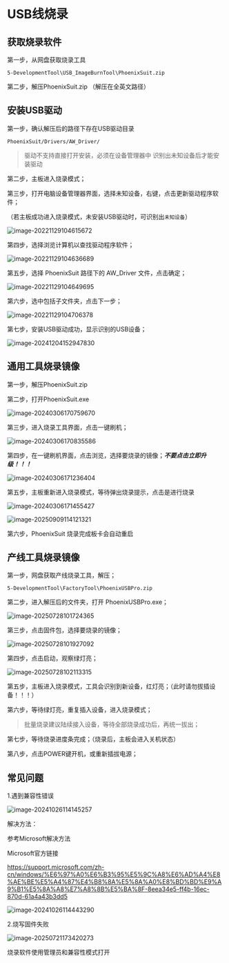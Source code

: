 # USB线烧录

## 获取烧录软件

第一步，从网盘获取烧录工具

``` 
5-DevelopmentTool\USB_ImageBurnTool\PhoenixSuit.zip
```

第二步，解压PhoenixSuit.zip （解压在全英文路径）



## 安装USB驱动

第一步，确认解压后的路径下存在USB驱动目录

```
PhoenixSuit/Drivers/AW_Driver/
```

> 驱动不支持直接打开安装，必须在设备管理器中 识别出未知设备后才能安装驱动

第二步，主板进入烧录模式；

第三步，打开电脑设备管理器界面，选择未知设备，右键，点击更新驱动程序软件；

（若主板成功进入烧录模式，未安装USB驱动时，可识别出`未知设备`）

![image-20221129104615672](http://tanzhtanzh.oss-cn-shenzhen.aliyuncs.com/img/image-20221129104615672.png)

第四步，选择浏览计算机以查找驱动程序软件；

![image-20221129104636689](http://tanzhtanzh.oss-cn-shenzhen.aliyuncs.com/img/image-20221129104636689.png)

第五步，选择 PhoenixSuit 路径下的 AW_Driver 文件，点击确定；

![image-20221129104649695](http://tanzhtanzh.oss-cn-shenzhen.aliyuncs.com/img/image-20221129104649695.png)

第六步，选中包括子文件夹，点击下一步；

![image-20221129104706378](http://tanzhtanzh.oss-cn-shenzhen.aliyuncs.com/img/image-20221129104706378.png)

第七步，安装USB驱动成功，显示识别的USB设备；

![image-20241204152947830](http://tanzhtanzh.oss-cn-shenzhen.aliyuncs.com/img/image-20241204152947830.png)





## 通用工具烧录镜像

第一步，解压PhoenixSuit.zip

第二步，打开PhoenixSuit.exe

![image-20240306170759670](http://tanzhtanzh.oss-cn-shenzhen.aliyuncs.com/img/image-20240306170759670.png)

第三步，进入烧录工具界面，点击一键刷机；

![image-20240306170835586](http://tanzhtanzh.oss-cn-shenzhen.aliyuncs.com/img/image-20240306170835586.png)



第四步，在一键刷机界面，点击浏览，选择要烧录的镜像；***不要点击立即升级！！！***

![image-20240306171236404](http://tanzhtanzh.oss-cn-shenzhen.aliyuncs.com/img/image-20240306171236404.png)

第五步，主板重新进入烧录模式，等待弹出烧录提示，点击是进行烧录

![image-20240306171455427](http://tanzhtanzh.oss-cn-shenzhen.aliyuncs.com/img/image-20240306171455427.png)

![image-20250909114121321](http://tanzhtanzh.oss-cn-shenzhen.aliyuncs.com/img/image-20250909114121321.png)

第六步，PhoenixSuit 烧录完成板卡会自动重启



## 产线工具烧录镜像

第一步，网盘获取产线烧录工具，解压；

```
5-DevelopmentTool\FactoryTool\PhoenixUSBPro.zip
```

第二步，进入解压后的文件夹，打开 PhoenixUSBPro.exe；

![image-20250728101724365](http://tanzhtanzh.oss-cn-shenzhen.aliyuncs.com/img/image-20250728101724365.png)

第三步，点击固件包，选择要烧录的镜像；

![image-20250728101927092](http://tanzhtanzh.oss-cn-shenzhen.aliyuncs.com/img/image-20250728101927092.png)

第四步，点击启动，观察绿灯亮；

![image-20250728102113315](http://tanzhtanzh.oss-cn-shenzhen.aliyuncs.com/img/image-20250728102113315.png)

第五步，主板进入烧录模式，工具会识别到新设备，红灯亮；（此时请勿拔插设备！！！）

第六步，等待绿灯亮，重复插入设备，进入烧录模式；

> 批量烧录建议陆续接入设备，等待全部烧录成功后，再统一拔出；

第七步，等待烧录进度条完成；（烧录后，主板会进入关机状态）

第八步，点击POWER键开机，或重新插拔电源；



## 常见问题

1.遇到兼容性错误

![image-20241026114145257](http://tanzhtanzh.oss-cn-shenzhen.aliyuncs.com/img/image-20241026114145257.png)

解决方法：

参考Microsoft解决方法

Microsoft官方链接

https://support.microsoft.com/zh-cn/windows/%E6%97%A0%E6%B3%95%E5%9C%A8%E6%AD%A4%E8%AE%BE%E5%A4%87%E4%B8%8A%E5%8A%A0%E8%BD%BD%E9%A9%B1%E5%8A%A8%E7%A8%8B%E5%BA%8F-8eea34e5-ff4b-16ec-870d-61a4a43b3dd5

![image-20241026114443290](http://tanzhtanzh.oss-cn-shenzhen.aliyuncs.com/img/image-20241026114443290.png)

2.烧写固件失败


![image-20250721173420273](http://tanzhtanzh.oss-cn-shenzhen.aliyuncs.com/img/image-20250721173420273.png)

烧录软件使用管理员和兼容性模式打开